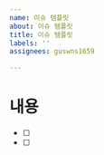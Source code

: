```yaml
---
name: 이슈 템플릿
about: 이슈 템플릿
title: 이슈 템플릿
labels: ''
assignees: guswns1659

---
```


# 내용 
- [ ] 
- [ ]
